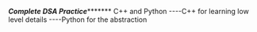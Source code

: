*********Complete DSA Practice****************
C++ and Python
----C++ for learning low level details
----Python for the abstraction
